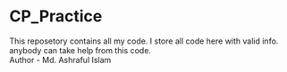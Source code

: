 # CP_Practice

This reposetory contains all my code. I store all code here with valid info. anybody can take help from this code.
<br/>
Author - Md. Ashraful Islam
